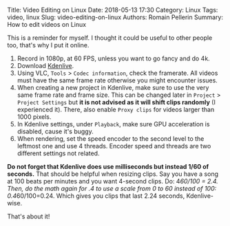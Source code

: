 Title: Video Editing on Linux
Date: 2018-05-13 17:30
Category: Linux
Tags: video, linux
Slug: video-editing-on-linux
Authors: Romain Pellerin
Summary: How to edit videos on Linux

This is a reminder for myself. I thought it could be useful to other people too, that's why I put it online.

1. Record in 1080p, at 60 FPS, unless you want to go fancy and do 4k.
2. Download [Kdenlive](https://kdenlive.org/en/download/).
3. Using VLC, `Tools` > `Codec information`, check the framerate. All videos must have the same frame rate otherwise you might encounter issues.
4. When creating a new project in Kdenlive, make sure to use the very same frame rate and frame size. This can be changed later in `Project` > `Project Settings` but **it is not advised as it will shift clips randomly** (I experienced it). There, also enable `Proxy clips` for videos larger than 1000 pixels.
5. In Kdenlive settings, under `Playback`, make sure GPU acceleration is disabled, cause it's buggy.
6. When rendering, set the speed encoder to the second level to the leftmost one and use 4 threads. Encoder speed and threads are two different settings not related.

**Do not forget that Kdenlive does use milliseconds but instead 1/60 of seconds.** That should be helpful when resizing clips. Say you have a song at 100 beats per minutes and you want 4-second clips. Do: 4*60/100 = 2.4. Then, do the math again for .4 to use a scale from 0 to 60 instead of 100: 0.4*60/100=0.24. Which gives you clips that last 2.24 seconds, Kdenlive-wise.

That's about it!
